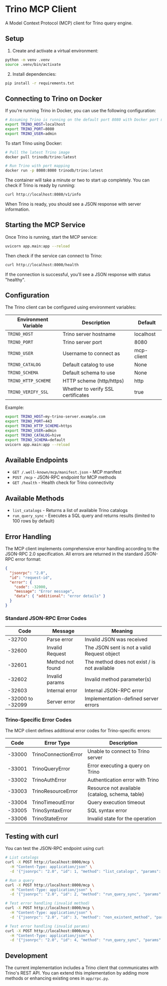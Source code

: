 # Trino MCP Client

A Model Context Protocol (MCP) client for Trino query engine.

## Setup

1. Create and activate a virtual environment:

```bash
python -m venv .venv
source .venv/bin/activate
```

2. Install dependencies:

```bash
pip install -r requirements.txt
```

## Connecting to Trino on Docker

If you're running Trino in Docker, you can use the following configuration:

```bash
# Assuming Trino is running on the default port 8080 with Docker port mapping
export TRINO_HOST=localhost
export TRINO_PORT=8080
export TRINO_USER=admin
```

To start Trino using Docker:

```bash
# Pull the latest Trino image
docker pull trinodb/trino:latest

# Run Trino with port mapping
docker run -p 8080:8080 trinodb/trino:latest
```

The container will take a minute or two to start up completely. You can check if Trino is ready by running:

```bash
curl http://localhost:8080/v1/info
```

When Trino is ready, you should see a JSON response with server information.

## Starting the MCP Service

Once Trino is running, start the MCP service:

```bash
uvicorn app.main:app --reload
```

Then check if the service can connect to Trino:

```bash
curl http://localhost:8000/health
```

If the connection is successful, you'll see a JSON response with status "healthy".

## Configuration

The Trino client can be configured using environment variables:

| Environment Variable | Description | Default |
|---------------------|-------------|---------|
| `TRINO_HOST` | Trino server hostname | localhost |
| `TRINO_PORT` | Trino server port | 8080 |
| `TRINO_USER` | Username to connect as | mcp-client |
| `TRINO_CATALOG` | Default catalog to use | None |
| `TRINO_SCHEMA` | Default schema to use | None |
| `TRINO_HTTP_SCHEME` | HTTP scheme (http/https) | http |
| `TRINO_VERIFY_SSL` | Whether to verify SSL certificates | true |

Example:

```bash
export TRINO_HOST=my-trino-server.example.com
export TRINO_PORT=443
export TRINO_HTTP_SCHEME=https
export TRINO_USER=admin
export TRINO_CATALOG=hive
export TRINO_SCHEMA=default
uvicorn app.main:app --reload
```

## Available Endpoints

- `GET /.well-known/mcp/manifest.json` - MCP manifest
- `POST /mcp` - JSON-RPC endpoint for MCP methods
- `GET /health` - Health check for Trino connectivity

## Available Methods

- `list_catalogs` - Returns a list of available Trino catalogs
- `run_query_sync` - Executes a SQL query and returns results (limited to 100 rows by default)

## Error Handling

The MCP client implements comprehensive error handling according to the JSON-RPC 2.0 specification. All errors are returned in the standard JSON-RPC error format:

```json
{
  "jsonrpc": "2.0",
  "id": "request-id",
  "error": {
    "code": -32000,
    "message": "Error message",
    "data": { "additional": "error details" }
  }
}
```

### Standard JSON-RPC Error Codes

| Code | Message | Meaning |
|------|---------|---------|
| -32700 | Parse error | Invalid JSON was received |
| -32600 | Invalid Request | The JSON sent is not a valid Request object |
| -32601 | Method not found | The method does not exist / is not available |
| -32602 | Invalid params | Invalid method parameter(s) |
| -32603 | Internal error | Internal JSON-RPC error |
| -32000 to -32099 | Server error | Implementation-defined server errors |

### Trino-Specific Error Codes

The MCP client defines additional error codes for Trino-specific errors:

| Code | Error Type | Description |
|------|------------|-------------|
| -33000 | TrinoConnectionError | Unable to connect to Trino server |
| -33001 | TrinoQueryError | Error executing a query on Trino |
| -33002 | TrinoAuthError | Authentication error with Trino |
| -33003 | TrinoResourceError | Resource not available (catalog, schema, table) |
| -33004 | TrinoTimeoutError | Query execution timeout |
| -33005 | TrinoSyntaxError | SQL syntax error |
| -33006 | TrinoStateError | Invalid state for the operation |

## Testing with curl

You can test the JSON-RPC endpoint using curl:

```bash
# List catalogs
curl -X POST http://localhost:8000/mcp \
  -H "Content-Type: application/json" \
  -d '{"jsonrpc": "2.0", "id": 1, "method": "list_catalogs", "params": {}}'

# Run a query
curl -X POST http://localhost:8000/mcp \
  -H "Content-Type: application/json" \
  -d '{"jsonrpc": "2.0", "id": 2, "method": "run_query_sync", "params": {"sql": "SELECT * FROM system.runtime.nodes", "maxRows": 10}}'

# Test error handling (invalid method)
curl -X POST http://localhost:8000/mcp \
  -H "Content-Type: application/json" \
  -d '{"jsonrpc": "2.0", "id": 3, "method": "non_existent_method", "params": {}}'

# Test error handling (invalid params)
curl -X POST http://localhost:8000/mcp \
  -H "Content-Type: application/json" \
  -d '{"jsonrpc": "2.0", "id": 4, "method": "run_query_sync", "params": {"not_sql": "SELECT 1"}}'
```

## Development

The current implementation includes a Trino client that communicates with Trino's REST API. You can extend this implementation by adding more methods or enhancing existing ones in `app/rpc.py`.